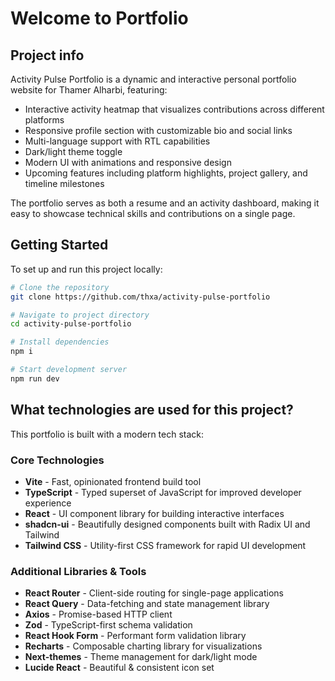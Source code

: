 # Welcome to Portfolio
## Project info

Activity Pulse Portfolio is a dynamic and interactive personal portfolio website for Thamer Alharbi, featuring:

- Interactive activity heatmap that visualizes contributions across different platforms
- Responsive profile section with customizable bio and social links
- Multi-language support with RTL capabilities
- Dark/light theme toggle
- Modern UI with animations and responsive design
- Upcoming features including platform highlights, project gallery, and timeline milestones

The portfolio serves as both a resume and an activity dashboard, making it easy to showcase technical skills and contributions on a single page.

## Getting Started
To set up and run this project locally:

```sh
# Clone the repository
git clone https://github.com/thxa/activity-pulse-portfolio

# Navigate to project directory
cd activity-pulse-portfolio

# Install dependencies
npm i

# Start development server
npm run dev
```

## What technologies are used for this project?

This portfolio is built with a modern tech stack:

### Core Technologies
- **Vite** - Fast, opinionated frontend build tool
- **TypeScript** - Typed superset of JavaScript for improved developer experience
- **React** - UI component library for building interactive interfaces
- **shadcn-ui** - Beautifully designed components built with Radix UI and Tailwind
- **Tailwind CSS** - Utility-first CSS framework for rapid UI development

### Additional Libraries & Tools
- **React Router** - Client-side routing for single-page applications
- **React Query** - Data-fetching and state management library
- **Axios** - Promise-based HTTP client
- **Zod** - TypeScript-first schema validation
- **React Hook Form** - Performant form validation library
- **Recharts** - Composable charting library for visualizations
- **Next-themes** - Theme management for dark/light mode
- **Lucide React** - Beautiful & consistent icon set

